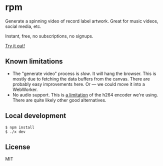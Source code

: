 # rpm

Generate a spinning video of record label artwork. Great for music videos,
social media, etc.

Instant, free, no subscriptions, no signups.

[Try it out!](https://dylanpyle.github.io/rpm/)

## Known limitations

- The "generate video" process is _slow_. It will hang the browser. This is
  mostly due to fetching the data buffers from the canvas. There are probably
  easy improvements here. Or — we could move it into a WebWorker.
- No audio support. This is [a
  limitation](https://github.com/TrevorSundberg/h264-mp4-encoder/issues/3) of
  the h264 encoder we're using. There are quite likely other good alternatives.

## Local development

```
$ npm install
$ ./x dev
```

## License

MIT
